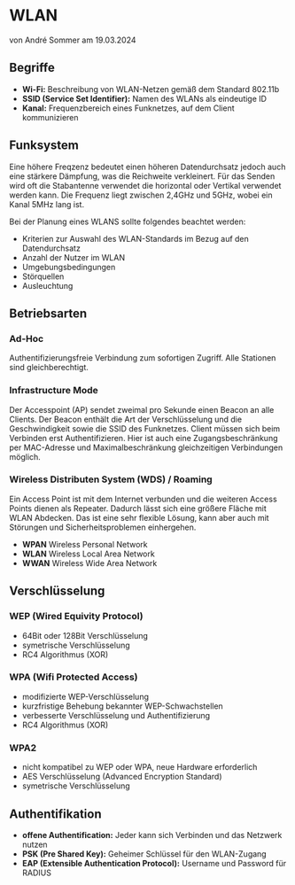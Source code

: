 # WLAN
von André Sommer am 19.03.2024

## Begriffe

- **Wi-Fi:** Beschreibung von WLAN-Netzen gemäß dem Standard 802.11b
- **SSID (Service Set Identifier):** Namen des WLANs als eindeutige ID
- **Kanal:** Frequenzbereich eines Funknetzes, auf dem Client kommunizieren

## Funksystem
Eine höhere Freqzenz bedeutet einen höheren Datendurchsatz jedoch auch eine stärkere Dämpfung, was die Reichweite verkleinert. Für das Senden wird oft die Stabantenne verwendet die horizontal oder Vertikal verwendet werden kann. Die Frequenz liegt zwischen 2,4GHz und 5GHz, wobei ein Kanal 5MHz lang ist.

Bei der Planung eines WLANS sollte folgendes beachtet werden:
- Kriterien zur Auswahl des WLAN-Standards im Bezug auf den Datendurchsatz
- Anzahl der Nutzer im WLAN
- Umgebungsbedingungen
- Störquellen
- Ausleuchtung

## Betriebsarten

### Ad-Hoc
Authentifizierungsfreie Verbindung zum sofortigen Zugriff. Alle Stationen sind gleichberechtigt.

### Infrastructure Mode
Der Accesspoint (AP) sendet zweimal pro Sekunde einen Beacon an alle Clients. Der Beacon enthält die Art der Verschlüsselung und die Geschwindigkeit sowie die SSID des Funknetzes. Client müssen sich beim Verbinden erst Authentifizieren. Hier ist auch eine Zugangsbeschränkung per MAC-Adresse und Maximalbeschränkung gleichzeitigen Verbindungen möglich.

### Wireless Distributen System (WDS) / Roaming
Ein Access Point ist mit dem Internet verbunden und die weiteren Access Points dienen als Repeater. Dadurch lässt sich eine größere Fläche mit WLAN Abdecken. Das ist eine sehr flexible Lösung, kann aber auch mit Störungen und Sicherheitsproblemen einhergehen.

- **WPAN** Wireless Personal Network
- **WLAN** Wireless Local Area Network
- **WWAN** Wireless Wide Area Network

## Verschlüsselung

### WEP (Wired Equivity Protocol)
- 64Bit oder 128Bit Verschlüsselung
- symetrische Verschlüsselung
- RC4 Algorithmus (XOR)

### WPA (Wifi Protected Access)
- modifizierte WEP-Verschlüsselung
- kurzfristige Behebung bekannter WEP-Schwachstellen
- verbesserte Verschlüsselung und Authentifizierung
- RC4 Algorithmus (XOR)

### WPA2
- nicht kompatibel zu WEP oder WPA, neue Hardware erforderlich
- AES Verschlüsselung (Advanced Encryption Standard)
- symetrische Verschlüsselung

## Authentifikation
- **offene Authentification:** Jeder kann sich Verbinden und das Netzwerk nutzen
- **PSK (Pre Shared Key):** Geheimer Schlüssel für den WLAN-Zugang
- **EAP (Extensible Authentication Protocol):**  Username und Password für RADIUS